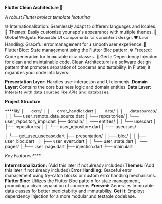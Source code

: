 
**Flutter Clean Architecture 🧼**
                                   
_A robust Flutter project template featuring:_

🌐 Internationalization: Seamlessly adapt to different languages and locales.
🎨 Themes: Easily customize your app's appearance with multiple themes.
🧩 Global Widgets: Reusable UI components for consistent design.
🛡️ Error Handling: Graceful error management for a smooth user experience.
🚦 Flutter Bloc: State management using the Flutter Bloc pattern.
❄️ Freezed: Code generation for immutable data classes.
💉 Get It: Dependency Injection for clean and maintainable code.
Clean Architecture is a software design pattern that promotes separation of concerns and testability. In Flutter, it organizes your code into layers:

**Presentation Layer:** Handles user interaction and UI elements.
**Domain Layer:** Contains the core business logic and domain entities.
**Data Layer:** Interacts with data sources like APIs and databases.

**Project Structure**

****lib/
├── core/
│   ├── error_handler.dart
├── data/
│   ├── datasources/
│   │   └── user_remote_data_source.dart
│   └── repositories/
│       └── user_repository_impl.dart
├── domain/
│   ├── entities/
│   │   └── user.dart
│   ├── repositories/
│   │   └── user_repository.dart
│   └── usecases/   

│       └── get_user_usecase.dart
├── presentation/
│   ├── bloc/
│   │   ├── user_bloc.dart
│   │   ├── user_event.dart
│   │   └── user_state.dart
│   └── pages/
│       └── user_page.dart
├── injection.dart
└── main.dart

_Key Features:_****

**Internationalization:** (Add this later if not already included)
**Themes:** (Add this later if not already included)
**Error Handling:** Graceful error management using try-catch blocks or custom error handling mechanisms.
**Flutter Bloc:** Utilizes the Flutter Bloc pattern for state management, promoting a clean separation of concerns.
**Freezed:** Generates immutable data classes for better predictability and immutability.
**Get It:** Employs dependency injection for a more modular and testable codebase.

